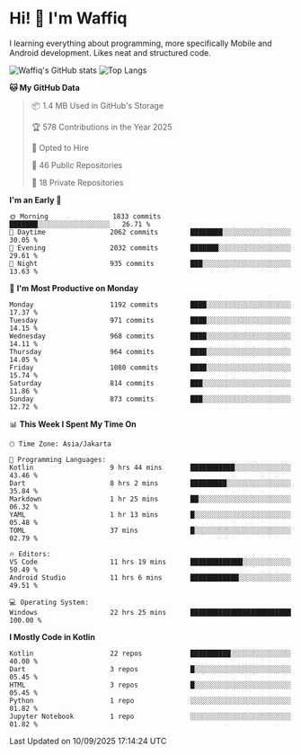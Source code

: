 
# Hi! 👋 I'm Waffiq

I learning everything about programming, more specifically Mobile and Android development. Likes neat and structured code.

<!-- Get to know more about me?

<a href="https://www.linkedin.com/in/waffiqaziz/"><img src="https://img.shields.io/static/v1?label=%20&message=LinkedIn&logo=linkedin&logoColor=white&color=0A66C2&style=for-the-badge" alt="LinkedIn"></a>
<a href="https://www.instagram.com/waffiqaziz/"><img src="https://img.shields.io/static/v1?label=%20&message=instagram&logo=instagram&logoColor=white&labelColor=%23E1306C&color=%23E1306C&style=for-the-badge" alt="Instagram"></a>
<a href="https://web.facebook.com/WaffiqAziz/"><img src="https://img.shields.io/static/v1?label=%20&message=Facebook&logo=facebook&logoColor=white&color=1877F2&style=for-the-badge" alt="Facebook"></a>
<a href="https://twitter.com/waffiqaziz"><img src="https://img.shields.io/static/v1?label=%20&message=X&logo=x&logoColor=white&color=000000&style=for-the-badge" alt="X"></a> -->

![Waffiq's GitHub stats](https://github-readme-stats-eight-theta.vercel.app/api?username=waffiqaziz&show_icons=true&include_all_commits=true&count_private=true&theme=dark)
![Top Langs](https://github-readme-stats.vercel.app/api/top-langs/?username=waffiqaziz&layout=compact&langs_count=8&theme=dark)

<!--START_SECTION:waka-->
**🐱 My GitHub Data** 

> 📦 1.4 MB Used in GitHub's Storage 
 > 
> 🏆 578 Contributions in the Year 2025
 > 
> 💼 Opted to Hire
 > 
> 📜 46 Public Repositories 
 > 
> 🔑 18 Private Repositories 
 > 
**I'm an Early 🐤** 

```text
🌞 Morning                1833 commits        ███████░░░░░░░░░░░░░░░░░░   26.71 % 
🌆 Daytime                2062 commits        ████████░░░░░░░░░░░░░░░░░   30.05 % 
🌃 Evening                2032 commits        ███████░░░░░░░░░░░░░░░░░░   29.61 % 
🌙 Night                  935 commits         ███░░░░░░░░░░░░░░░░░░░░░░   13.63 % 
```
📅 **I'm Most Productive on Monday** 

```text
Monday                   1192 commits        ████░░░░░░░░░░░░░░░░░░░░░   17.37 % 
Tuesday                  971 commits         ████░░░░░░░░░░░░░░░░░░░░░   14.15 % 
Wednesday                968 commits         ████░░░░░░░░░░░░░░░░░░░░░   14.11 % 
Thursday                 964 commits         ████░░░░░░░░░░░░░░░░░░░░░   14.05 % 
Friday                   1080 commits        ████░░░░░░░░░░░░░░░░░░░░░   15.74 % 
Saturday                 814 commits         ███░░░░░░░░░░░░░░░░░░░░░░   11.86 % 
Sunday                   873 commits         ███░░░░░░░░░░░░░░░░░░░░░░   12.72 % 
```


📊 **This Week I Spent My Time On** 

```text
🕑︎ Time Zone: Asia/Jakarta

💬 Programming Languages: 
Kotlin                   9 hrs 44 mins       ███████████░░░░░░░░░░░░░░   43.46 % 
Dart                     8 hrs 2 mins        █████████░░░░░░░░░░░░░░░░   35.84 % 
Markdown                 1 hr 25 mins        ██░░░░░░░░░░░░░░░░░░░░░░░   06.32 % 
YAML                     1 hr 13 mins        █░░░░░░░░░░░░░░░░░░░░░░░░   05.48 % 
TOML                     37 mins             █░░░░░░░░░░░░░░░░░░░░░░░░   02.79 % 

🔥 Editors: 
VS Code                  11 hrs 19 mins      █████████████░░░░░░░░░░░░   50.49 % 
Android Studio           11 hrs 6 mins       ████████████░░░░░░░░░░░░░   49.51 % 

💻 Operating System: 
Windows                  22 hrs 25 mins      █████████████████████████   100.00 % 
```

**I Mostly Code in Kotlin** 

```text
Kotlin                   22 repos            ██████████░░░░░░░░░░░░░░░   40.00 % 
Dart                     3 repos             █░░░░░░░░░░░░░░░░░░░░░░░░   05.45 % 
HTML                     3 repos             █░░░░░░░░░░░░░░░░░░░░░░░░   05.45 % 
Python                   1 repo              ░░░░░░░░░░░░░░░░░░░░░░░░░   01.82 % 
Jupyter Notebook         1 repo              ░░░░░░░░░░░░░░░░░░░░░░░░░   01.82 % 
```




 Last Updated on 10/09/2025 17:14:24 UTC
<!--END_SECTION:waka-->
